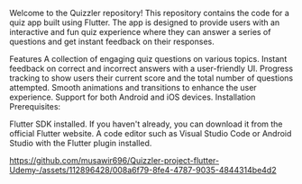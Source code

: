 Welcome to the Quizzler repository! This repository contains the code for a quiz app built using Flutter. The app is designed to provide users with an interactive and fun quiz experience where they can answer a series of questions and get instant feedback on their responses.

Features
A collection of engaging quiz questions on various topics.
Instant feedback on correct and incorrect answers with a user-friendly UI.
Progress tracking to show users their current score and the total number of questions attempted.
Smooth animations and transitions to enhance the user experience.
Support for both Android and iOS devices.
Installation
Prerequisites:

Flutter SDK installed. If you haven't already, you can download it from the official Flutter website.
A code editor such as Visual Studio Code or Android Studio with the Flutter plugin installed.

https://github.com/musawir696/Quizzler-project-flutter-Udemy-/assets/112896428/008a6f79-8fe4-4787-9035-4844314be4d2

